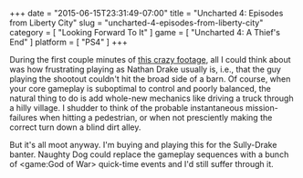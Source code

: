 +++
date = "2015-06-15T23:31:49-07:00"
title = "Uncharted 4: Episodes from Liberty City"
slug = "uncharted-4-episodes-from-liberty-city"
category = [ "Looking Forward To It" ]
game = [ "Uncharted 4: A Thief's End" ]
platform = [ "PS4" ]
+++

During the first couple minutes of <a href="http://www.vg247.com/2015/06/16/uncharted-4-gameplay-debuts-at-e3-2015/">this crazy footage</a>, all I could think about was how frustrating playing as Nathan Drake usually is, i.e., that the guy playing the shootout couldn't hit the broad side of a barn.  Of course, when your core gameplay is suboptimal to control and poorly balanced, the natural thing to do is add whole-new mechanics like driving a truck through a hilly village.  I shudder to think of the probable instantaneous mission-failures when hitting a pedestrian, or when not presciently making the correct turn down a blind dirt alley.

But it's all moot anyway.  I'm buying and playing this for the Sully-Drake banter.  Naughty Dog could replace the gameplay sequences with a bunch of <game:God of War> quick-time events and I'd still suffer through it.